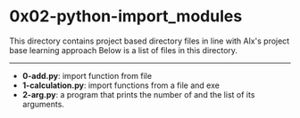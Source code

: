 # 0x02-python-import_modules

This directory contains project based directory files in line with Alx's project base learning approach
Below is a list of files in this directory.

---

- **0-add.py**: import function from file
- **1-calculation.py**: import functions from a file and exe
- **2-arg.py**: a program that prints the number of and the list of its arguments.
